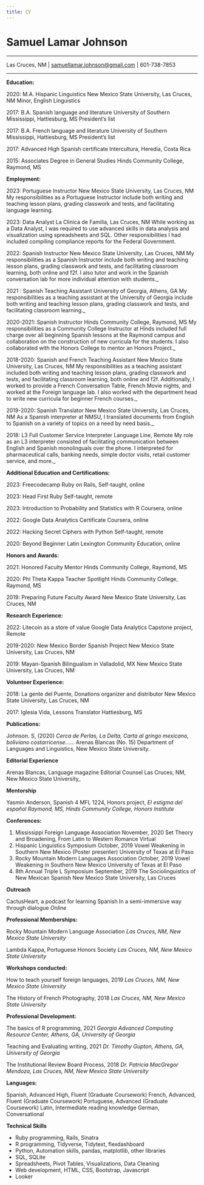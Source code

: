 ```yaml
---
title: CV
---
```

# Samuel Lamar Johnson

_____________________________________________________________________

Las Cruces, NM | samuellamar.johnson@gmail.com | 601-738-7853
_____________________________________________________________________

**Education:** 

2020: M.A. Hispanic Linguistics
New Mexico State University, Las Cruces, NM
Minor, English Linguistics

2017: B.A. Spanish language and literature
University of Southern Mississippi, Hattiesburg, MS
President’s list

2017: B.A. French language and literature
University of Southern Mississippi, Hattiesburg, MS
President’s list

2017: Advanced High Spanish certificate
Intercultura, Heredia, Costa Rica

2015: Associates Degree in General Studies
Hinds Community College, Raymond, MS

**Employment:** 

2023: Portuguese Instructor
New Mexico State University, Las Cruces, NM
My responsibilities as a Portuguese Instructor include both writing and
teaching lesson plans, grading classwork and tests, and facilitating language learning. 

2023: Data Analyst
La Clinica de Familia, Las Cruces, NM
While working as a Data Analyst, I was required to use advanced skills in data analysis and visualization using spreadsheets and SQL. Other responsibilities I had included compiling compliance reports for the Federal Government.

2022: Spanish Instructor
New Mexico State University, Las Cruces, NM
My responsibilities as a Spanish Instructor include both writing and
teaching lesson plans, grading classwork and tests, and facilitating classroom
learning, both online and f2f. I also tutor and work in the Spanish
conversation lab for more individual attention with students._

2021 : Spanish Teaching Assistant
University of Georgia, Athens, GA
My responsibilities as a teaching assistant at the University of Georgia
include both writing and teaching lesson plans, grading classwork and tests,
and facilitating classroom learning._

2020-2021: Spanish Instructor
Hinds Community College, Raymond, MS
My responsibilities as a Community College Instructor at Hinds included full
charge over all beginning Spanish lessons at the Raymond campus and
collaboration on the construction of new curricula for the students. I also
collaborated with the Honors College to mentor an Honors Project._

2018-2020: Spanish and French Teaching Assistant
New Mexico State University, Las Cruces, NM
My responsibilities as a teaching assistant included both writing and teaching
lesson plans, grading classwork and tests, and facilitating classroom
learning, both online and f2f. Additionally, I worked to provide a French
Conversation Table, French Movie nights, and worked at the Foreign
language lab. I also worked with the department head to write new curricula
for beginner French courses._

2019-2020: Spanish Translator
New Mexico State University, Las Cruces, NM
As a Spanish interpreter at NMSU, I translated documents from English to
Spanish on a variety of topics on a need by need basis._

2018: L3 Full Customer Service Interpreter
Language Line, Remote
My role as an L3 interpreter consisted of facilitating communication between
English and Spanish monolinguals over the phone. I interpreted for
pharmaceutical calls, banking needs, simple doctor visits, retail customer
service, and more._

**Additional Education and Certifications:** 

2023: Freecodecamp Ruby on Rails, 
Self-taught, online

2023: Head First Ruby 
Self-taught, remote

2023: Introduction to Probability and Statistics with R 
Coursera, online

2022: Google Data Analytics Certificate
Coursera, online

2022: Hacking Secret Ciphers with Python
Self-taught, remote

2020: Beyond Beginner Latin
Lexington Community Education, online

**Honors and Awards:** 

2021: Honored Faculty Mentor
Hinds Community College, Raymond, MS

2020: Phi Theta Kappa Teacher Spotlight
Hinds Community College, Raymond, MS

2019: Preparing Future Faculty Award
New Mexico State University, Las Cruces, NM


**Research Experience:** 

2022: Litecoin as a store of value
Google Data Analytics Capstone project, Remote

2019-2020: New Mexico Border Spanish Project
New Mexico State University, Las Cruces, NM

2019: Mayan-Spanish Bilingualism in Valladolid, MX
New Mexico State University, Las Cruces, NM

**Volunteer Experience:** 

2018: La gente del Puente, Donations organizer and distributor
New Mexico State University, Las Cruces, NM

2017: Iglesia Vida, Lessons Translator
Hattiesburg, MS

**Publications:** 

Johnson. S, (2020) _Cerca de Perlas, La Delta, Carta al gringo mexicano, boliviano
costarricense......_ Arenas Blancas (No. 15) Department of Languages and Linguistics,
New Mexico State University.

**Editorial Experience** 

Arenas Blancas, Language magazine
Editorial Counsel
Las Cruces, NM, New Mexico State University_

**Mentorship** 

Yasmin Anderson, Spanish 4 MFL 1224,
Honors project, _El estigma del español
Raymond, MS, Hinds Community College,
Honors Institute_

**Conferences:** 

1. Mississippi Foreign Language Association
November, 2020
Set Theory and Broadening, From Latin to Western Romance
Virtual
2. Hispanic Linguistics Symposium
October, 2019
Vowel Weakening in Southern New Mexico (Poster presenter)
University of Texas at El Paso
3. Rocky Mountain Modern Languages Association
October, 2019
Vowel Weakening in Southern New Mexico
University of Texas at El Paso
4. 8th Annual Triple L Symposium
September, 2019
The Sociolinguistics of New Mexican Spanish
New Mexico State University, Las Cruces

**Outreach** 

CactusHeart, a podcast for learning Spanish
In a semi-immersive way through dialogue
_Online_

**Professional Memberships:** 

Rocky Mountain Modern Language Association
_Las Cruces, NM, New Mexico State University_

Lambda Kappa, Portuguese Honors Society
_Las Cruces, NM, New Mexico State University_

**Workshops conducted:** 

How to teach yourself foreign languages, 2019
_Las Cruces, NM, New Mexico State University_

The History of French Photography, 2018
_Las Cruces, NM, New Mexico State University_

**Professional Development:** 

The basics of R programming, 2021
_Georgia Advanced Computing Resource Center,
Athens, GA, University of Georgia_

Teaching and Evaluating writing, 2021
_Dr. Timothy Gupton,
Athens, GA, University of Georgia_

The Institutional Review Board Process, 2018
_Dr. Patricia MacGregor Mendoza,
Las Cruces, NM, New Mexico State University_

**Languages:** 

Spanish, Advanced High, Fluent (Graduate Coursework)
French, Advanced, Fluent (Graduate Coursework)
Portuguese, Advanced (Graduate Coursework)
Latin, Intermediate reading knowledge
German, Conversational

**Technical Skills** 

- Ruby programming, Rails, Sinatra
- R programming, Tidyverse, Tidytext, flexdashboard
- Python, Automation skills, pandas, matplotlib, other libraries
- SQL, SQLite
- Spreadsheets, Pivot Tables, Visualizations, Data Cleaning
- Web development, HTML, CSS, Bootstrap, Javascript
- Looker

